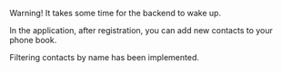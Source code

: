 Warning! It takes some time for the backend to wake up.

In the application, after registration, you can add new contacts to your phone book.

Filtering contacts by name has been implemented.
